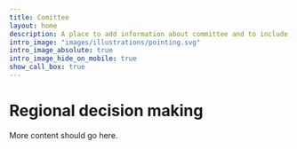 ```yaml
---
title: Comittee
layout: home
description: A place to add information about committee and to include responsive regional plan details and how to contribute
intro_image: "images/illustrations/pointing.svg"
intro_image_absolute: true
intro_image_hide_on_mobile: true
show_call_box: true
---
```


# Regional decision making

More content should go here. 
